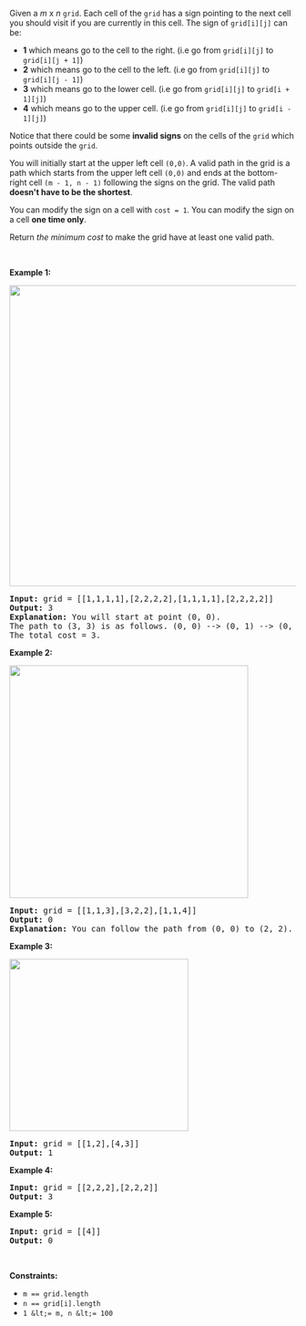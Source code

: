Given a _m_ x _n_ `` grid ``. Each cell of the `` grid `` has a sign pointing to the next cell you should visit if you are currently in this cell. The sign of `` grid[i][j] `` can be:

*   __1__ which means go to the cell to the right. (i.e go from `` grid[i][j] `` to `` grid[i][j + 1] ``)
*   __2__ which means go to the cell to the left. (i.e go from `` grid[i][j] `` to `` grid[i][j - 1] ``)
*   __3__ which means go to the lower cell. (i.e go from `` grid[i][j] `` to `` grid[i + 1][j] ``)
*   __4__ which means go to the upper cell. (i.e go from `` grid[i][j] `` to `` grid[i - 1][j] ``)

Notice&nbsp;that there could be some __invalid signs__ on the cells of the `` grid `` which points outside the `` grid ``.

You will initially start at the upper left cell `` (0,0) ``. A valid path in the grid is a path which starts from the upper left&nbsp;cell `` (0,0) `` and ends at the bottom-right&nbsp;cell `` (m - 1, n - 1) `` following the signs on the grid. The valid path __doesn't have to be the shortest__.

You can modify the sign on a cell with `` cost = 1 ``. You can modify the sign on a cell __one time only__.

Return _the minimum cost_ to make the grid have at least one valid path.

&nbsp;

__Example 1:__

<img alt="" src="https://assets.leetcode.com/uploads/2020/02/13/grid1.png" style="width: 542px; height: 528px;"/>

<pre>
<strong>Input:</strong> grid = [[1,1,1,1],[2,2,2,2],[1,1,1,1],[2,2,2,2]]
<strong>Output:</strong> 3
<strong>Explanation:</strong> You will start at point (0, 0).
The path to (3, 3) is as follows. (0, 0) --&gt; (0, 1) --&gt; (0, 2) --&gt; (0, 3) change the arrow to down with cost = 1 --&gt; (1, 3) --&gt; (1, 2) --&gt; (1, 1) --&gt; (1, 0) change the arrow to down with cost = 1 --&gt; (2, 0) --&gt; (2, 1) --&gt; (2, 2) --&gt; (2, 3) change the arrow to down with cost = 1 --&gt; (3, 3)
The total cost = 3.
</pre>

__Example 2:__

<img alt="" src="https://assets.leetcode.com/uploads/2020/02/13/grid2.png" style="width: 419px; height: 408px;"/>

<pre>
<strong>Input:</strong> grid = [[1,1,3],[3,2,2],[1,1,4]]
<strong>Output:</strong> 0
<strong>Explanation:</strong> You can follow the path from (0, 0) to (2, 2).
</pre>

__Example 3:__

<img alt="" src="https://assets.leetcode.com/uploads/2020/02/13/grid3.png" style="width: 314px; height: 302px;"/>

<pre>
<strong>Input:</strong> grid = [[1,2],[4,3]]
<strong>Output:</strong> 1
</pre>

__Example 4:__

<pre>
<strong>Input:</strong> grid = [[2,2,2],[2,2,2]]
<strong>Output:</strong> 3
</pre>

__Example 5:__

<pre>
<strong>Input:</strong> grid = [[4]]
<strong>Output:</strong> 0
</pre>

&nbsp;

__Constraints:__

*   `` m == grid.length ``
*   `` n == grid[i].length ``
*   `` 1 &lt;= m, n &lt;= 100 ``